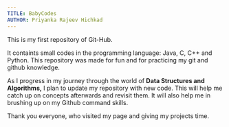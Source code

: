 ```yaml
---
TITLE: BabyCodes
AUTHOR: Priyanka Rajeev Hichkad
---
```


This is my first repository of Git-Hub.

It containts small codes in the programming language: Java, C, C++ and Python. This repository was made for fun and for practicing my git and github knowledge.

As I progress in my journey through the world of **Data Structures and Algorithms,** I plan to update my repository with new code. This will help me catch up on concepts afterwards and revisit them. It will also help me in brushing up on my Github command skills.

Thank you everyone, who visited my page and giving my projects time.

